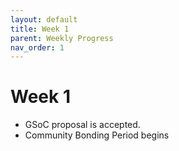 ```yaml
---
layout: default
title: Week 1
parent: Weekly Progress
nav_order: 1
---
```


# Week 1

- GSoC proposal is accepted.
- Community Bonding Period begins

